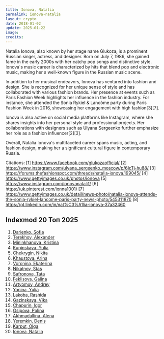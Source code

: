 ```yaml
---
title: Ionova, Natalia
permalink: ionova-natalia
layout: crypto
date: 2018-01-02
update: 2025-01-22
image:
credits:
---
```


Natalia Ionova, also known by her stage name Glukoza, is a prominent Russian singer, actress, and designer. Born on July 7, 1986, she gained fame in the early 2000s with her catchy pop songs and distinctive style. Ionova's music career is characterized by hits that blend pop and electronic music, making her a well-known figure in the Russian music scene.

In addition to her musical endeavors, Ionova has ventured into fashion and design. She is recognized for her unique sense of style and has collaborated with various fashion brands. Her presence at events such as Paris Fashion Week highlights her influence in the fashion industry. For instance, she attended the Sonia Rykiel & Lancôme party during Paris Fashion Week in 2016, showcasing her engagement with high fashion[3][7].

Ionova is also active on social media platforms like Instagram, where she shares insights into her personal style and professional projects. Her collaborations with designers such as Ulyana Sergeenko further emphasize her role as a fashion influencer[2][3].

Overall, Natalia Ionova's multifaceted career spans music, acting, and fashion design, making her a significant cultural figure in contemporary Russia.

Citations:
[1] https://www.facebook.com/glukozaofficial/
[2] https://www.instagram.com/ulyana_sergeenko_moscow/p/6IcTj-hu88/
[3] https://forums.thefashionspot.com/threads/natalia-ionova.199045/
[4] https://www.gettyimages.co.uk/photos/ionova
[5] https://www.instagram.com/ionovanatali1/
[6] https://uk.pinterest.com/ionna1001/
[7] https://www.gettyimages.co.uk/detail/news-photo/natalia-ionova-attends-the-sonia-rykiel-lancome-paris-party-news-photo/545311870
[8] https://pt.linkedin.com/in/nat%C3%A1lia-ionova-37a32460

## Indexmod 20 Топ 2025

1. [Darienko, Sofia](darienko-sofia)  
2. [Terekhov, Alexander](terekhov-alexander)  
3. [Mininkhanova, Kristina](mininkhanova-kristina)  
4. [Kupinskaya, Yulia](kupinskaya-yulia)  
5. [Chekrygin, Nikita](chekrygin-nikita)  
6. [Khaustova, Arina](khaustova-arina)  
7. [Voronina, Ekaterina](voronina-ekaterina)  
8. [Nikatnov, Stas](nikatnov-stas)  
9. [Safronova, Tata](safronova-tata)  
10. [Feklisova, Galina](feklisova-galina)  
11. [Artyomov, Andrey](artyomov-andrey)  
12. [Yanina, Yulia](yanina-yulia)  
13. [Lakoba, Rashida](lakoba-rashida)  
14. [Gazinskaya, Vika](gazinskaya-vika)  
15. [Chapurin, Igor](chapurin-igor)  
16. [Osipova, Polina](osipova-polina)  
17. [Akhmadullina, Alena](akhmadullina-alena-designer)  
18. [Yeremkin, Denis](yeremkin-denis)  
19. [Karput, Olga](karput-olga)  
20. [Ionova, Natalia](ionova-natalia)  
